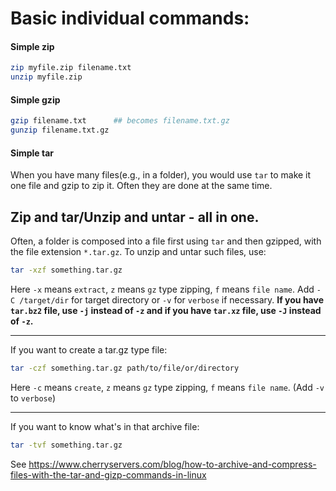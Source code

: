# Basic individual commands:

#### Simple zip
```bash
zip myfile.zip filename.txt
unzip myfile.zip
```
#### Simple gzip
```bash
gzip filename.txt      ## becomes filename.txt.gz
gunzip filename.txt.gz
```
#### Simple tar
When you have many files(e.g., in a folder), you would use `tar` to make it one file and gzip to zip it. Often they are done at the same time. 


## Zip and tar/Unzip and untar - all in one. 

Often, a folder is composed into a file first using `tar` and then gzipped, with the file extension `*.tar.gz`. To unzip and untar such files, use: 
```bash
tar -xzf something.tar.gz 
```
Here `-x` means `extract`, `z` means `gz` type zipping, `f` means `file name`. Add `-C /target/dir` for target directory or `-v` for `verbose` if necessary. 
**If you have `tar.bz2` file, use `-j` instead of `-z` and if you have `tar.xz` file, use `-J` instead of `-z`.**

-------------------------------------------------------------------------
If you want to create a tar.gz type file:
```bash
tar -czf something.tar.gz path/to/file/or/directory
```
Here `-c` means `create`, `z` means `gz` type zipping, `f` means `file name`. (Add `-v` to `verbose`)

-------------------------------------------------------------------------
If you want to know what's in that archive file:
```bash
tar -tvf something.tar.gz
```
See https://www.cherryservers.com/blog/how-to-archive-and-compress-files-with-the-tar-and-gizp-commands-in-linux
